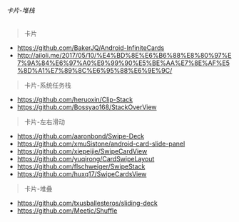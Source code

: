 ###### 卡片-堆栈
> 卡片
- https://github.com/BakerJQ/Android-InfiniteCards
- http://ailoli.me/2017/05/10/%E4%BD%8E%E6%B6%88%E8%80%97%E7%9A%84%E6%97%A0%E9%99%90%E5%BE%AA%E7%8E%AF%E5%8D%A1%E7%89%8C%E6%95%88%E6%9E%9C/


> 卡片-系统任务栈
- https://github.com/heruoxin/Clip-Stack
- https://github.com/Bossyao168/StackOverView

> 卡片-左右滑动
- https://github.com/aaronbond/Swipe-Deck
- https://github.com/xmuSistone/android-card-slide-panel
- https://github.com/xiepeijie/SwipeCardView
- https://github.com/yuqirong/CardSwipeLayout
- https://github.com/flschweiger/SwipeStack
- https://github.com/huxq17/SwipeCardsView

> 卡片-堆叠
- https://github.com/txusballesteros/sliding-deck
- https://github.com/Meetic/Shuffle
